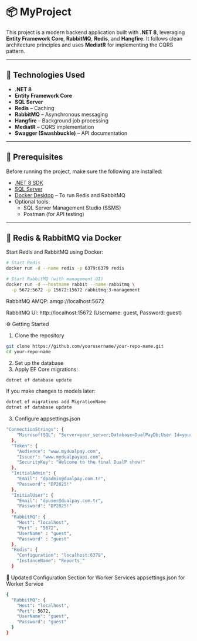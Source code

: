 # 📦 MyProject

This project is a modern backend application built with **.NET 8**, leveraging **Entity Framework Core**, **RabbitMQ**, **Redis**, and **Hangfire**. It follows clean architecture principles and uses **MediatR** for implementing the CQRS pattern.

---

## 🚀 Technologies Used

- **.NET 8**
- **Entity Framework Core**
- **SQL Server**
- **Redis** – Caching
- **RabbitMQ** – Asynchronous messaging
- **Hangfire** – Background job processing
- **MediatR** – CQRS implementation
- **Swagger (Swashbuckle)** – API documentation

---

## 🧰 Prerequisites

Before running the project, make sure the following are installed:

- [.NET 8 SDK](https://dotnet.microsoft.com/en-us/download/dotnet/8.0)
- [SQL Server](https://www.microsoft.com/en-us/sql-server)
- [Docker Desktop](https://www.docker.com/products/docker-desktop) – To run Redis and RabbitMQ
- Optional tools:
  - SQL Server Management Studio (SSMS)
  - Postman (for API testing)

---

## 🐳 Redis & RabbitMQ via Docker

Start Redis and RabbitMQ using Docker:

```bash
# Start Redis
docker run -d --name redis -p 6379:6379 redis

# Start RabbitMQ (with management UI)
docker run -d --hostname rabbit --name rabbitmq \
  -p 5672:5672 -p 15672:15672 rabbitmq:3-management
```
RabbitMQ AMQP: amqp://localhost:5672

RabbitMQ UI: http://localhost:15672
(Username: guest, Password: guest)


⚙️ Getting Started
1. Clone the repository
```bash
git clone https://github.com/yourusername/your-repo-name.git
cd your-repo-name
```
2. Set up the database
3. Apply EF Core migrations:
```bash
dotnet ef database update
```
If you make changes to models later:
```bash
dotnet ef migrations add MigrationName
dotnet ef database update
```

3. Configure appsettings.json
```bash
"ConnectionStrings": {
    "MicrosoftSQL": "Server=your_server;Database=DualPayDb;User Id=your_user;Password=your_password;TrustServerCertificate=True;"
  },
  "Token": {
    "Audience": "www.mydualpay.com",
    "Issuer": "www.mydualpayapi.com",
    "SecurityKey": "Welcome to the final DualP show!"
  },
  "InitialAdmin": {
    "Email": "dpadmin@dualpay.com.tr",
    "Password": "DP2025!"
  },
  "InitialUser": {
    "Email": "dpuser@dualpay.com.tr",
    "Password": "DP2025!"
  },
  "RabbitMQ": {
    "Host": "localhost",
    "Port" : "5672",
    "UserName" : "guest",
    "Password" : "guest"
  },
  "Redis": {
    "Configuration": "localhost:6379",
    "InstanceName": "Reports_"
  }
```
📌 Updated Configuration Section for Worker Services
 appsettings.json for Worker Service
```bash
{
  "RabbitMQ": {
    "Host": "localhost",
    "Port": 5672,
    "UserName": "guest",
    "Password": "guest"
  }
}
```
